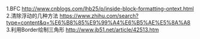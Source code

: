 1.BFC
http://www.cnblogs.com/lhb25/p/inside-block-formatting-ontext.html
2.清除浮动的几种方法
https://www.zhihu.com/search?type=content&q=%E6%B8%85%E9%99%A4%E6%B5%AE%E5%8A%A8
3.利用Border绘制三角形
http://www.jb51.net/article/42513.htm


    